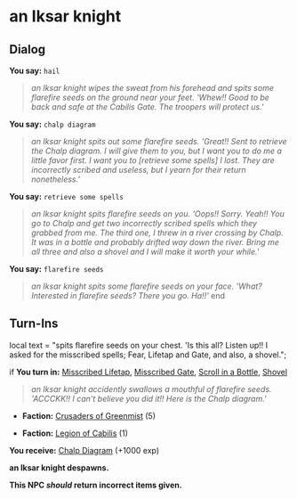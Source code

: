 # an Iksar knight

## Dialog

**You say:** `hail`



>*an Iksar knight wipes the sweat from his forehead and spits some flarefire seeds on the ground near your feet. 'Whew!! Good to be back and safe at the Cabilis Gate. The troopers will protect us.'*

**You say:** `chalp diagram`



>*an Iksar knight spits out some flarefire seeds. 'Great!! Sent to retrieve the Chalp diagram. I will give them to you, but I want you to do me a little favor first. I want you to [retrieve some spells] I lost. They are incorrectly scribed and useless, but I yearn for their return nonetheless.'*

**You say:** `retrieve some spells`



>*an Iksar knight spits flarefire seeds on you. 'Oops!! Sorry. Yeah!! You go to Chalp and get two incorrectly scribed spells which they grabbed from me. The third one, I threw in a river crossing by Chalp. It was in a bottle and probably drifted way down the river. Bring me all three and also a shovel and I will make it worth your while.'*

**You say:** `flarefire seeds`



>*an Iksar knight spits some flarefire seeds on your face. 'What? Interested in flarefire seeds? There you go. Ha!!'*
end

## Turn-Ins



local text = "spits flarefire seeds on your chest. 'Is this all? Listen up!! I asked for the misscribed spells; Fear, Lifetap and Gate, and also, a shovel.";






if **You turn in:** [Misscribed Lifetap](/item/12492), [Misscribed Gate](/item/12493), [Scroll in a Bottle](/item/12494), [Shovel](/item/6026)


>*an Iksar knight accidently swallows a mouthful of flarefire seeds. 'ACCCKK!!  I can't believe you did it!! Here is the Chalp diagram.'*


* __Faction:__ [Crusaders of Greenmist](/faction/442) (5)


* __Faction:__ [Legion of Cabilis](/faction/441) (1)


 **You receive:**  [Chalp Diagram](/item/12496) (+1000 exp)


**an Iksar knight despawns.**

**This NPC *should* return incorrect items given.**






